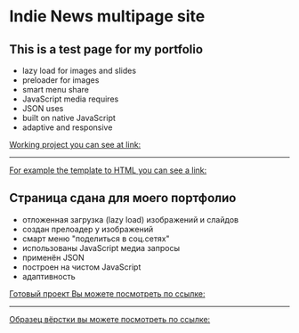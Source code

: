 # Indie News multipage site

## This is a test page for my portfolio

- lazy load for images and slides
- preloader for images
- smart menu share
- JavaScript media requires
- JSON uses
- built on native JavaScript
- adaptive and responsive

[Working project you can see at link:](https://www.indienews.ru)
***
[For example the template to HTML you can see a link:](https://tesei.github.io/sites/indieNews/index.html)


## Страница сдана для моего портфолио

- отложенная загрузка (lazy load) изображений и слайдов
- создан прелоадер у изображений
- смарт меню "поделиться в соц.сетях"
- использованы JavaScript медиа запросы
- применён JSON
- построен на чистом JavaScript
- адаптивность

[Готовый проект Вы можете посмотреть по ссылке:](https://www.indienews.ru)
***
[Образец вёрстки вы можете посмотреть по ссылке:](https://tesei.github.io/sites/indieNews/index.html)